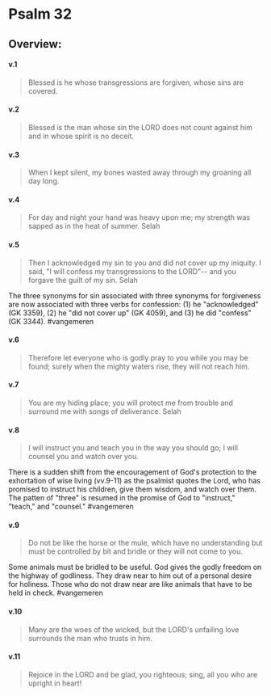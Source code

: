 # Psalm 32

## Overview:


#### v.1
>Blessed is he whose transgressions are forgiven, whose sins are covered.

#### v.2
>Blessed is the man whose sin the LORD does not count against him and in whose spirit is no deceit.

#### v.3
>When I kept silent, my bones wasted away through my groaning all day long.

#### v.4
>For day and night your hand was heavy upon me; my strength was sapped as in the heat of summer. Selah

#### v.5
>Then I acknowledged my sin to you and did not cover up my iniquity. I said, "I will confess my transgressions to the LORD"-- and you forgave the guilt of my sin. Selah

The three synonyms for sin associated with three synonyms for forgiveness are now associated with three verbs for confession: (1) he "acknowledged" (GK 3359), (2) he "did not cover up" (GK 4059), and (3) he did "confess" (GK 3344).
#vangemeren 

#### v.6
>Therefore let everyone who is godly pray to you while you may be found; surely when the mighty waters rise, they will not reach him.

#### v.7
>You are my hiding place; you will protect me from trouble and surround me with songs of deliverance. Selah

#### v.8
>I will instruct you and teach you in the way you should go; I will counsel you and watch over you.

There is a sudden shift from the encouragement of God's protection to the exhortation of wise living (vv.9-11) as the psalmist quotes the Lord, who has promised to instruct his children, give them wisdom, and watch over them. The patten of "three" is resumed in the promise of God to "instruct," "teach," and "counsel."
#vangemeren 

#### v.9
>Do not be like the horse or the mule, which have no understanding but must be controlled by bit and bridle or they will not come to you.

Some animals must be bridled to be useful. God gives the godly freedom on the highway of godliness. They draw near to him out of a personal desire for holiness. Those who do not draw near are like animals that have to be held in check.
#vangemeren 

#### v.10
>Many are the woes of the wicked, but the LORD's unfailing love surrounds the man who trusts in him.


#### v.11
>Rejoice in the LORD and be glad, you righteous; sing, all you who are upright in heart!
